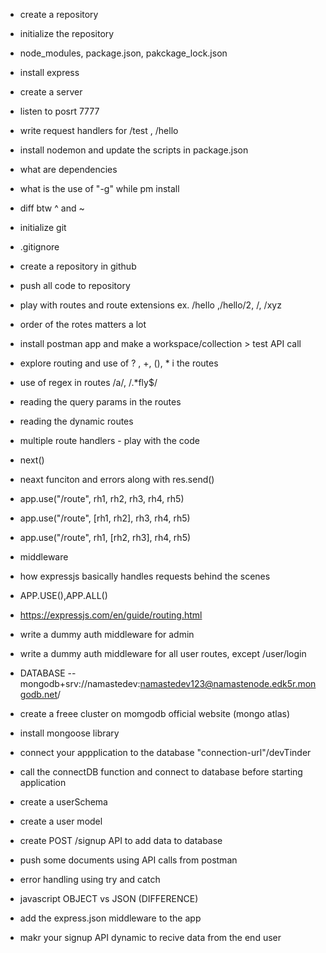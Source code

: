 - create a repository
- initialize the repository
- node_modules, package.json, pakckage_lock.json
- install express
- create a server
- listen to posrt 7777
- write request handlers for /test , /hello
- install nodemon and update the scripts in package.json
- what are dependencies
- what is the use of "-g" while pm install
- diff btw ^ and ~

- initialize git
- .gitignore
- create a repository in github
- push all code to repository
- play with routes and route extensions ex. /hello ,/hello/2, /, /xyz
- order of the rotes matters a lot
- install postman app and make a workspace/collection > test API call
- explore routing and use of ? , +, (), \* i the routes
- use of regex in routes /a/, /.\*fly$/
<!-- https://expressjs.com/en/guide/routing.html -->
- reading the query params in the routes
- reading the dynamic routes

- multiple route handlers - play with the code
- next()
- neaxt funciton and errors along with res.send()
- app.use("/route", rh1, rh2, rh3, rh4, rh5)
- app.use("/route", [rh1, rh2], rh3, rh4, rh5)
- app.use("/route", rh1, [rh2, rh3], rh4, rh5)

- middleware
- how expressjs basically handles requests behind the scenes
- APP.USE(),APP.ALL()
- https://expressjs.com/en/guide/routing.html
- write a dummy auth middleware for admin
- write a dummy auth middleware for all user routes, except /user/login



- DATABASE
-- mongodb+srv://namastedev:namastedev123@namastenode.edk5r.mongodb.net/   

- create a freee cluster on momgodb official website (mongo atlas)
- install mongoose library
- connect your appplication to the database "connection-url"/devTinder
- call the connectDB  function and connect to database before starting application
- create a userSchema 
- create a user model
- create POST  /signup API to add data to database
- push some documents using API calls from postman
- error handling using try and catch 


- javascript OBJECT  vs JSON (DIFFERENCE)
- add the express.json middleware to the app 
- makr your signup API dynamic to recive data  from the end user 




